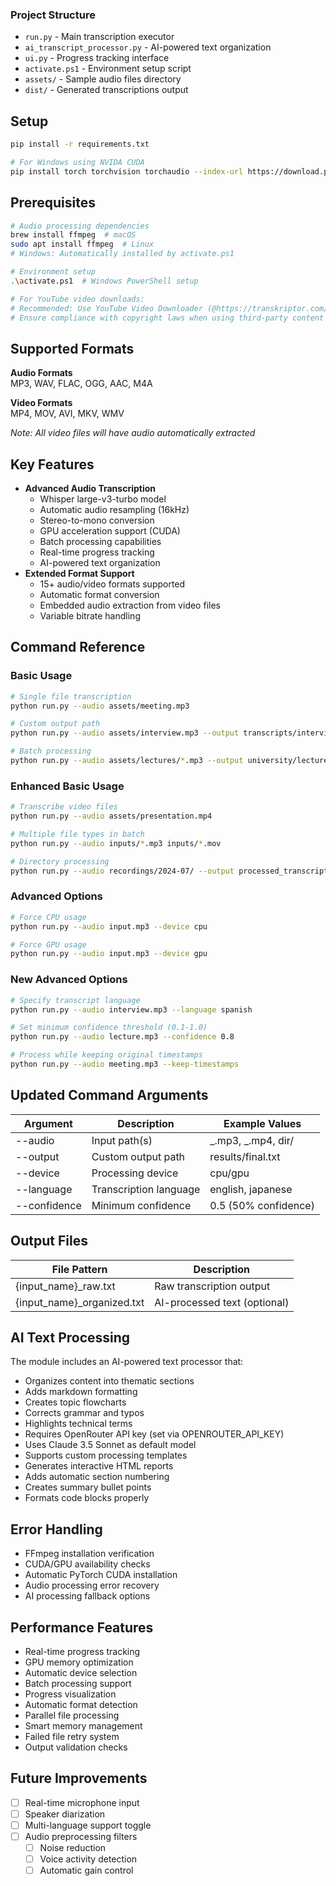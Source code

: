 ### Project Structure

- `run.py` - Main transcription executor
- `ai_transcript_processor.py` - AI-powered text organization
- `ui.py` - Progress tracking interface
- `activate.ps1` - Environment setup script
- `assets/` - Sample audio files directory
- `dist/` - Generated transcriptions output

## Setup

```bash
pip install -r requirements.txt

# For Windows using NVIDA CUDA
pip install torch torchvision torchaudio --index-url https://download.pytorch.org/whl/cu118

```

## Prerequisites

```bash
# Audio processing dependencies
brew install ffmpeg  # macOS
sudo apt install ffmpeg  # Linux
# Windows: Automatically installed by activate.ps1

# Environment setup
.\activate.ps1  # Windows PowerShell setup

# For YouTube video downloads:
# Recommended: Use YouTube Video Downloader (@https://transkriptor.com/pt-br/downloader-de-video-do-youtube/)
# Ensure compliance with copyright laws when using third-party content
```

## Supported Formats

**Audio Formats**  
MP3, WAV, FLAC, OGG, AAC, M4A

**Video Formats**  
MP4, MOV, AVI, MKV, WMV

_Note: All video files will have audio automatically extracted_

## Key Features

- **Advanced Audio Transcription**
  - Whisper large-v3-turbo model
  - Automatic audio resampling (16kHz)
  - Stereo-to-mono conversion
  - GPU acceleration support (CUDA)
  - Batch processing capabilities
  - Real-time progress tracking
  - AI-powered text organization
- **Extended Format Support**
  - 15+ audio/video formats supported
  - Automatic format conversion
  - Embedded audio extraction from video files
  - Variable bitrate handling

## Command Reference

### Basic Usage

```bash
# Single file transcription
python run.py --audio assets/meeting.mp3

# Custom output path
python run.py --audio assets/interview.mp3 --output transcripts/interview.txt

# Batch processing
python run.py --audio assets/lectures/*.mp3 --output university/lectures/
```

### Enhanced Basic Usage

```bash
# Transcribe video files
python run.py --audio assets/presentation.mp4

# Multiple file types in batch
python run.py --audio inputs/*.mp3 inputs/*.mov

# Directory processing
python run.py --audio recordings/2024-07/ --output processed_transcripts/
```

### Advanced Options

```bash
# Force CPU usage
python run.py --audio input.mp3 --device cpu

# Force GPU usage
python run.py --audio input.mp3 --device gpu
```

### New Advanced Options

```bash
# Specify transcript language
python run.py --audio interview.mp3 --language spanish

# Set minimum confidence threshold (0.1-1.0)
python run.py --audio lecture.mp3 --confidence 0.8

# Process while keeping original timestamps
python run.py --audio meeting.mp3 --keep-timestamps
```

## Updated Command Arguments

| Argument     | Description            | Example Values       |
| ------------ | ---------------------- | -------------------- |
| --audio      | Input path(s)          | _.mp3, _.mp4, dir/   |
| --output     | Custom output path     | results/final.txt    |
| --device     | Processing device      | cpu/gpu              |
| --language   | Transcription language | english, japanese    |
| --confidence | Minimum confidence     | 0.5 (50% confidence) |

## Output Files

| File Pattern                | Description                  |
| --------------------------- | ---------------------------- |
| {input_name}\_raw.txt       | Raw transcription output     |
| {input_name}\_organized.txt | AI-processed text (optional) |

## AI Text Processing

The module includes an AI-powered text processor that:

- Organizes content into thematic sections
- Adds markdown formatting
- Creates topic flowcharts
- Corrects grammar and typos
- Highlights technical terms
- Requires OpenRouter API key (set via OPENROUTER_API_KEY)
- Uses Claude 3.5 Sonnet as default model
- Supports custom processing templates
- Generates interactive HTML reports
- Adds automatic section numbering
- Creates summary bullet points
- Formats code blocks properly

## Error Handling

- FFmpeg installation verification
- CUDA/GPU availability checks
- Automatic PyTorch CUDA installation
- Audio processing error recovery
- AI processing fallback options

## Performance Features

- Real-time progress tracking
- GPU memory optimization
- Automatic device selection
- Batch processing support
- Progress visualization
- Automatic format detection
- Parallel file processing
- Smart memory management
- Failed file retry system
- Output validation checks

## Future Improvements

- [ ] Real-time microphone input
- [ ] Speaker diarization
- [ ] Multi-language support toggle
- [ ] Audio preprocessing filters
  - [ ] Noise reduction
  - [ ] Voice activity detection
  - [ ] Automatic gain control
